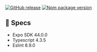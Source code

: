 [![GitHub release](https://badgen.net/github/release/matiasrz/reactnative-ts?icon=github&color=cyan)](https://github.com/matiasrz/reactnative-ts/releases)
[![Npm package version](https://badgen.net/npm/v/yarn?icon=npm&label=&color=grey)](https://npmjs.com/package/express)

## 🧬 Specs
 - Expo SDK 44.0.0
 - Typescript 4.3.5
 - Eslint 8.9.0
